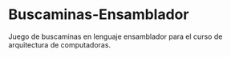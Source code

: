 # Buscaminas-Ensamblador
Juego de buscaminas en lenguaje ensamblador para el curso de arquitectura de computadoras. 
